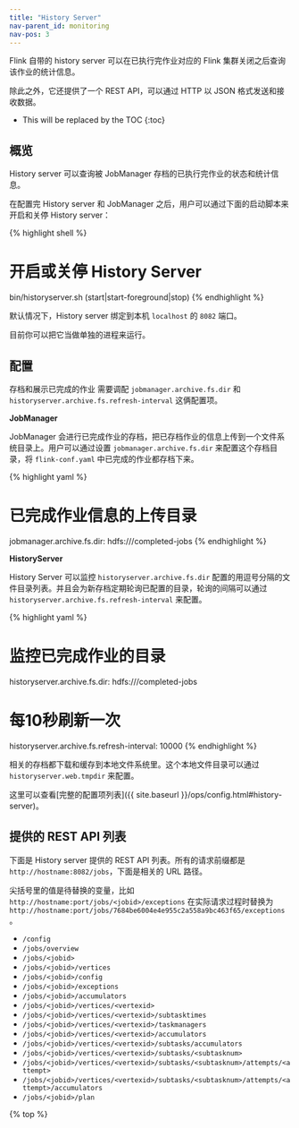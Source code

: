 ```yaml
---
title: "History Server"
nav-parent_id: monitoring
nav-pos: 3
---
```

<!--
Licensed to the Apache Software Foundation (ASF) under one
or more contributor license agreements.  See the NOTICE file
distributed with this work for additional information
regarding copyright ownership.  The ASF licenses this file
to you under the Apache License, Version 2.0 (the
"License"); you may not use this file except in compliance
with the License.  You may obtain a copy of the License at

  http://www.apache.org/licenses/LICENSE-2.0

Unless required by applicable law or agreed to in writing,
software distributed under the License is distributed on an
"AS IS" BASIS, WITHOUT WARRANTIES OR CONDITIONS OF ANY
KIND, either express or implied.  See the License for the
specific language governing permissions and limitations
under the License.
-->

Flink 自带的 history server 可以在已执行完作业对应的 Flink 集群关闭之后查询该作业的统计信息。

除此之外，它还提供了一个 REST API，可以通过 HTTP 以 JSON 格式发送和接收数据。

* This will be replaced by the TOC
{:toc}

## 概览

History server 可以查询被 JobManager 存档的已执行完作业的状态和统计信息。

在配置完 History server 和 JobManager 之后，用户可以通过下面的启动脚本来开启和关停 History server：

{% highlight shell %}
# 开启或关停 History Server
bin/historyserver.sh (start|start-foreground|stop)
{% endhighlight %}

默认情况下，History server 绑定到本机 `localhost` 的 `8082` 端口。

目前你可以把它当做单独的进程来运行。

## 配置

存档和展示已完成的作业 需要调配 `jobmanager.archive.fs.dir` 和 `historyserver.archive.fs.refresh-interval` 这俩配置项。

**JobManager**

JobManager 会进行已完成作业的存档，把已存档作业的信息上传到一个文件系统目录上。用户可以通过设置 `jobmanager.archive.fs.dir` 来配置这个存档目录，将 `flink-conf.yaml` 中已完成的作业都存档下来。

{% highlight yaml %}
# 已完成作业信息的上传目录
jobmanager.archive.fs.dir: hdfs:///completed-jobs
{% endhighlight %}

**HistoryServer**

History Server 可以监控 `historyserver.archive.fs.dir` 配置的用逗号分隔的文件目录列表。并且会为新存档定期轮询已配置的目录，轮询的间隔可以通过 `historyserver.archive.fs.refresh-interval` 来配置。

{% highlight yaml %}
# 监控已完成作业的目录
historyserver.archive.fs.dir: hdfs:///completed-jobs

# 每10秒刷新一次
historyserver.archive.fs.refresh-interval: 10000
{% endhighlight %}

相关的存档都下载和缓存到本地文件系统里。这个本地文件目录可以通过 `historyserver.web.tmpdir` 来配置。

这里可以查看[完整的配置项列表]({{ site.baseurl }}/ops/config.html#history-server)。

## 提供的 REST API 列表

下面是 History server 提供的 REST API 列表。所有的请求前缀都是 `http://hostname:8082/jobs`，下面是相关的 URL 路径。

尖括号里的值是待替换的变量，比如 `http://hostname:port/jobs/<jobid>/exceptions` 在实际请求过程时替换为 `http://hostname:port/jobs/7684be6004e4e955c2a558a9bc463f65/exceptions`。

  - `/config`
  - `/jobs/overview`
  - `/jobs/<jobid>`
  - `/jobs/<jobid>/vertices`
  - `/jobs/<jobid>/config`
  - `/jobs/<jobid>/exceptions`
  - `/jobs/<jobid>/accumulators`
  - `/jobs/<jobid>/vertices/<vertexid>`
  - `/jobs/<jobid>/vertices/<vertexid>/subtasktimes`
  - `/jobs/<jobid>/vertices/<vertexid>/taskmanagers`
  - `/jobs/<jobid>/vertices/<vertexid>/accumulators`
  - `/jobs/<jobid>/vertices/<vertexid>/subtasks/accumulators`
  - `/jobs/<jobid>/vertices/<vertexid>/subtasks/<subtasknum>`
  - `/jobs/<jobid>/vertices/<vertexid>/subtasks/<subtasknum>/attempts/<attempt>`
  - `/jobs/<jobid>/vertices/<vertexid>/subtasks/<subtasknum>/attempts/<attempt>/accumulators`
  - `/jobs/<jobid>/plan`

{% top %}
